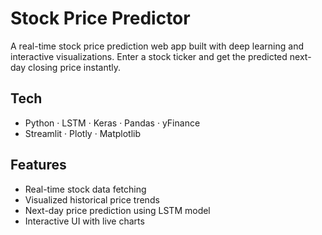 # Stock Price Predictor

A real-time stock price prediction web app built with deep learning and interactive visualizations. Enter a stock ticker and get the predicted next-day closing price instantly.

## Tech

- Python · LSTM · Keras · Pandas · yFinance  
- Streamlit · Plotly · Matplotlib

## Features

- Real-time stock data fetching  
- Visualized historical price trends  
- Next-day price prediction using LSTM model  
- Interactive UI with live charts
